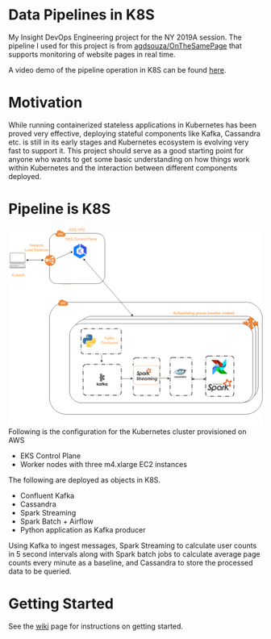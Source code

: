 # Data Pipelines in K8S
My Insight DevOps Engineering project for the NY 2019A session. The pipeline I used for this project is from [agdsouza/OnTheSamePage](https://github.com/agdsouza/OnTheSamePage) that supports monitoring of website pages in real time.

A video demo of the pipeline operation in K8S can be found [here](https://youtu.be/Mec7F5CQqa8).

# Motivation
While running containerized stateless applications in Kubernetes has been proved very effective, deploying stateful components like Kafka, Cassandra etc. is still in its early stages and Kubernetes ecosystem is evolving very fast to support it. This project should serve as a good starting point for anyone who wants to get some basic understanding on how things work within Kubernetes and the interaction between different components deployed.

# Pipeline is K8S
![alt text](img/pipeline_in_k8s.png)
Following is the configuration for the Kubernetes cluster provisioned on AWS

* EKS Control Plane 
* Worker nodes with three m4.xlarge EC2 instances

The following are deployed as objects in K8S.

* Confluent Kafka
* Cassandra
* Spark Streaming
* Spark Batch + Airflow
* Python application as Kafka producer

Using Kafka to ingest messages, Spark Streaming to calculate user counts in 5 second intervals along with Spark batch jobs to calculate average page counts every minute as a baseline, and Cassandra to store the processed data to be queried.

# Getting Started
See the [wiki](https://github.com/agdsouza/OnTheSamePage/wiki/Getting-Started) page for instructions on getting started.


